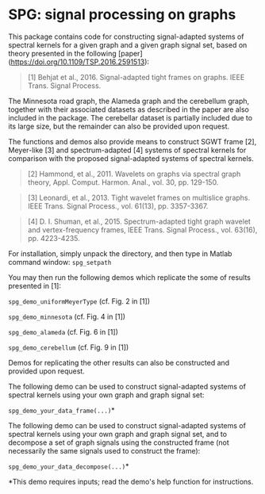 # SPG: signal processing on graphs

This package contains code for constructing signal-adapted systems of spectral kernels for a given graph and a given graph signal set, based on theory presented in the following [paper] (https://doi.org/10.1109/TSP.2016.2591513):

> [1] Behjat et al., 2016. Signal-adapted tight frames on graphs. IEEE Trans. Signal Process.

The Minnesota road graph, the Alameda graph and the cerebellum graph, together with their associated datasets as described in the paper are also included in the package. The cerebellar dataset is partially included due to its large size, but the remainder can also be provided upon request.

The functions and demos also provide means to construct SGWT frame [2], Meyer-like [3] and spectrum-adapted [4] systems of spectral kernels for comparison with the proposed signal-adapted systems of spectral kernels.

> [2] Hammond, et al., 2011. Wavelets on graphs via spectral graph theory, Appl. Comput. Harmon. Anal., vol. 30, pp. 129-150.

> [3] Leonardi, et al., 2013. Tight wavelet frames on multislice graphs. IEEE Trans. Signal Process., vol. 61(13), pp. 3357-3367.  

> [4] D. I. Shuman, et al., 2015. Spectrum-adapted tight graph wavelet and vertex-frequency frames, IEEE Trans. Signal Process., vol. 63(16), pp. 4223-4235.

For installation, simply unpack the directory, and then type in Matlab command window: `spg_setpath`

You may then run the following demos which replicate the some of results presented in [1]: 

`spg_demo_uniformMeyerType`    (cf. Fig. 2 in [1])

`spg_demo_minnesota`                (cf. Fig. 4 in [1])

`spg_demo_alameda`                   (cf. Fig. 6 in [1])

`spg_demo_cerebellum`               (cf. Fig. 9 in [1])

Demos for replicating the other results can also be constructed and provided upon request.


The following demo can be used to construct signal-adapted systems of spectral kernels using your own graph and graph signal set:

`spg_demo_your_data_frame(...)`*
      

The following demo can be used to construct signal-adapted systems of spectral kernels using your own graph and graph signal set, and to decompose a set of graph signals using the constructed frame (not necessarily the same signals used to construct the frame):

`spg_demo_your_data_decompose(...)`*

*This demo requires inputs; read the demo's help function for instructions.

